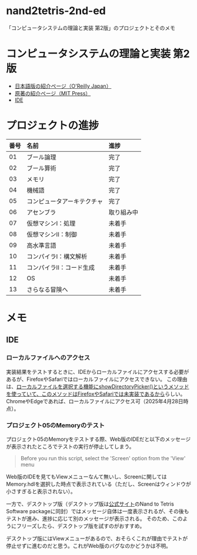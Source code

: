 # nand2tetris-2nd-ed
「コンピュータシステムの理論と実装 第2版」のプロジェクトとそのメモ

# コンピュータシステムの理論と実装 第2版

- [日本語版の紹介ページ（O'Reilly Japan）](https://www.oreilly.co.jp/books/9784814400874/)
- [原著の紹介ページ（MIT Press）](https://mitpress.mit.edu/9780262539807/the-elements-of-computing-systems/)
- [IDE](https://nand2tetris.github.io/web-ide)

# プロジェクトの進捗

| 番号 | 名前 | 進捗 |
| :--- | :--- | :--- |
| 01 | ブール論理 | 完了 |
| 02 | ブール算術 | 完了 |
| 03 | メモリ | 完了 |
| 04 | 機械語 | 完了 |
| 05 | コンピュータアーキテクチャ | 完了 |
| 06 | アセンブラ | 取り組み中 |
| 07 | 仮想マシンⅠ：処理 | 未着手 |
| 08 | 仮想マシンⅡ：制御 | 未着手 |
| 09 | 高水準言語 | 未着手 |
| 10 | コンパイラⅠ：構文解析 | 未着手 |
| 11 | コンパイラⅡ：コード生成 | 未着手 |
| 12 | OS | 未着手 |
| 13 | さらなる冒険へ | 未着手 |

# メモ
## IDE
### ローカルファイルへのアクセス
実装結果をテストするときに、IDEからローカルファイルにアクセスする必要があるが、FirefoxやSafariではローカルファイルにアクセスできない。
この理由は、[ローカルファイルを選択する機能にshowDirectoryPicker()というメソッドを使っていて、このメソッドはFirefoxやSafariでは未実装であるから](https://github.com/nand2tetris/web-ide/issues/560#issuecomment-2654768606)らしい。
ChromeやEdgeであれば、ローカルファイルにアクセス可（2025年4月28日時点）。

### プロジェクト05のMemoryのテスト
プロジェクト05のMemoryをテストする際、Web版のIDEだと以下のメッセージが表示されたところでテストの実行が停止してしまう。

> Before you run this script, select the 'Screen' option from the 'View' menu

Web版のIDEを見てもViewメニューなんて無いし、Screenに関してはMemory.hdlを選択した時点で表示されている（ただし、Screenはウィンドウが小さすぎると表示されない）。

一方で、デスクトップ版（デスクトップ版は[公式サイト](https://www.nand2tetris.org/software)のNand to Tetris Software packageに同封）ではメッセージ自体は一度表示されるが、その後もテストが進み、進捗に応じて別のメッセージが表示される。
そのため、このようにフリーズしたら、デスクトップ版を試すのがおすすめ。

デスクトップ版にはViewメニューがあるので、おそらくこれが理由でテストが停止せずに進むのだと思う。これがWeb版のバグなのかどうかは不明。